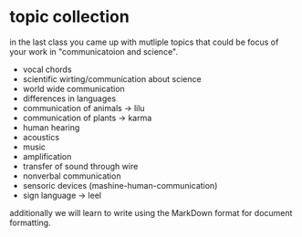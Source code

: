 # topic collection

in the last class you came up with mutliple topics that could be focus of your work in "communicatoion and science".

- vocal chords
- scientific wirting/communication about science
- world wide communication 
- differences in languages
- communication of animals  -> lilu
- communication of plants -> karma
- human hearing
- acoustics
- music
- amplification
- transfer of sound through wire
- nonverbal communication
- sensoric devices (mashine-human-communication)
- sign language -> leel

additionally we will learn to write using the MarkDown format for document formatting.
